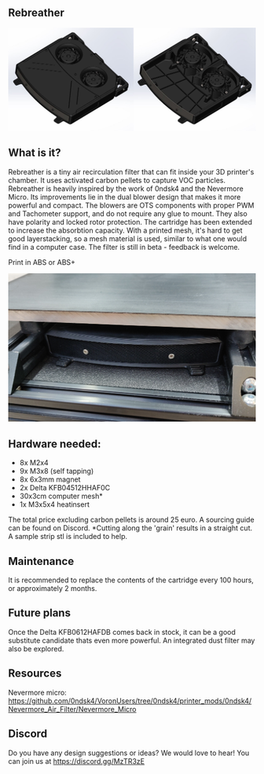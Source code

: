 ## Rebreather 

![picture](Images/1.JPG)


## What is it?
Rebreather is a tiny air recirculation filter that can fit inside your 3D printer's chamber. It uses activated carbon pellets to capture VOC particles. Rebreather is heavily inspired by the work of 0ndsk4 and the Nevermore Micro. Its improvements lie in the dual blower design that makes it more powerful and compact. The blowers are OTS components with proper PWM and Tachometer support, and do not require any glue to mount. They also have polarity and locked rotor protection. The cartridge has been extended to increase the absorbtion capacity. With a printed mesh, it's hard to get good layerstacking, so a mesh material is used, similar to what one would find in a computer case. The filter is still in beta - feedback is welcome. 

Print in ABS or ABS+


![picture](Images/2.jpg)




## Hardware needed:
- 8x M2x4 
- 9x M3x8 (self tapping)
- 8x 6x3mm magnet
- 2x Delta KFB04512HHAF0C
- 30x3cm computer mesh*
- 1x M3x5x4 heatinsert

The total price excluding carbon pellets is around 25 euro. A sourcing guide can be found on Discord.
*Cutting along the 'grain' results in a straight cut. A sample strip stl is included to help.

## Maintenance
It is recommended to replace the contents of the cartridge every 100 hours, or approximately 2 months.

## Future plans
Once the Delta KFB0612HAFDB comes back in stock, it can be a good substitute candidate thats even more powerful. An integrated dust filter may also be explored.


## Resources
Nevermore micro: https://github.com/0ndsk4/VoronUsers/tree/0ndsk4/printer_mods/0ndsk4/Nevermore_Air_Filter/Nevermore_Micro
 

## Discord
Do you have any design suggestions or ideas? We would love to hear! You can join us at https://discord.gg/MzTR3zE


